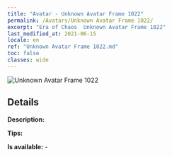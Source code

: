 ```yaml
---
title: "Avatar - Unknown Avatar Frame 1022"
permalink: /Avatars/Unknown Avatar Frame 1022/
excerpt: "Era of Chaos  Unknown Avatar Frame 1022"
last_modified_at: 2021-06-15
locale: en
ref: "Unknown Avatar Frame 1022.md"
toc: false
classes: wide
---
```

 ![Unknown Avatar Frame 1022](/images/a/avatarFrame_22.png)

## Details

 **Description:**  

 **Tips:**  

 **Is available:**  - 


